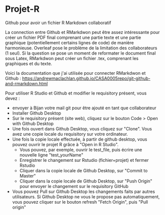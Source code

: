 # Projet-R


Github pour avoir un fichier R Markdown collaboratif

La connection entre Github et RMarkdwon peut être assez intéressante pour créer un fichier PDF final comprenant une partie texte et une partie graphique (potentiellement certains lignes de code) de manière harmonieuse. Overleaf pose le problème de la limitation des collaborateurs (1 seul). Si la question se pose un moment de reformater le document final sous Latex, RMarkdwon peut créer un fichier .tex, comprenant les graphiques et du texte. 

Voici la documentation que j'ai utilisée pour connecter RMarkdwon et Github : 
https://andrewmaclachlan.github.io/CASA0005repo/git-github-and-rmarkdown.html

Pour utiliser R Studio et Github et modifier le requisitory présent, vous devez :
 - envoyer à Bijan votre mail git pour être ajouté en tant que collaborateur
 -  Installer Github Desktop
 -  Sur le requisitory présent (site web), cliquez sur le bouton Code > Open with Github Desktop
 -  Une fois ouvert dans Github Desktop, vous cliquez sur "Clone". Vous avez une copie locale du requisitory sur votre ordinateur. 
 -  Une fois la copie locale effectuée, à partir de github desktop, vous pouvez ouvrir le projet R grâce à "Open in R Studio". 
     -  Vous pouvez, par exemple, ouvrir le test_file, puis écrire une nouvelle ligne "test_yourName" 
     -  Enregistrer le changement sur Rstudio (fichier+projet) et fermer Rstudio 
     -  Cliquer dans la copie locale de Github Desktop, sur "Commit to Master" 
     -  Cliquer dans la copie locale de Github Desktop, sur "Push Origin" pour envoyer le changement sur le requisitory GitHub 
 -  Vous pouvez Pull sur Github Desktop les changements faits par autres utilisateurs. Si Github Desktop ne vous le propose pas automatiquement, vous pouvez cliquer sur le bouton refresh "Fetch Origin", puis "Pull origin"
